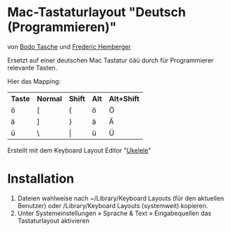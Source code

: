 # Mac-Tastaturlayout "Deutsch (Programmieren)"

von [Bodo Tasche](http://www.bitboxer.de) und [Frederic Hemberger](http://frederic-hemberger.de)

Ersetzt auf einer deutschen Mac Tastatur öäü durch für Programmierer
relevante Tasten.

Hier das Mapping:

<table>
  <tr>
    <th>Taste</th>
    <th>Normal</th>
    <th>Shift</th>
    <th>Alt</th>
    <th>Alt+Shift</th>
  </tr>
  <tr>
    <td>ö</td>
    <td>[</td>
    <td>{</td>
    <td>ö</td>
    <td>Ö</td>
  </tr>
  <tr>
    <td>ä</td>
    <td>]</td>
    <td>}</td>
    <td>ä</td>
    <td>Ä</td>
  </tr>
  <tr>
    <td>ü</td>
    <td>\</td>
    <td>|</td>
    <td>ü</td>
    <td>Ü</td>
  </tr>

</table>

Erstellt mit dem Keyboard Layout Editor "[Ukelele](http://scripts.sil.org/ukelele)"

# Installation

1. Dateien wahlweise nach
   ~/Library/Keyboard Layouts (für den aktuellen Benutzer) oder
   /Library/Keyboard Layouts (systemweit) kopieren.
2. Unter Systemeinstellungen » Sprache & Text » Eingabequellen das Tastaturlayout aktivieren
